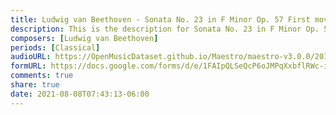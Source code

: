 ```yaml
---
title: Ludwig van Beethoven - Sonata No. 23 in F Minor Op. 57 First movement (5)
description: This is the description for Sonata No. 23 in F Minor Op. 57 First movement by Ludwig van Beethoven
composers: [Ludwig van Beethoven]
periods: [Classical]
audioURL: https://OpenMusicDataset.github.io/Maestro/maestro-v3.0.0/2011/MIDI-Unprocessed_21_R1_2011_MID--AUDIO_R1-D8_08_Track08_wav.midi
formURL: https://docs.google.com/forms/d/e/1FAIpQLSeQcP6oJMPqXxbflRWc-iuINCTwtLKyCn0UrjIvbJcUi9Qdbw/viewform
comments: true
share: true
date: 2021-08-08T07:43:13-06:00
---
```

